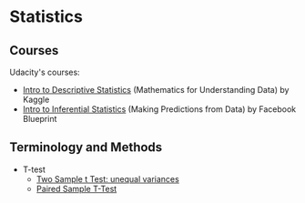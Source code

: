 # Statistics

## Courses

Udacity's courses:
  - [Intro to Descriptive Statistics](https://www.udacity.com/course/ud827) (Mathematics for Understanding Data) by Kaggle
  - [Intro to Inferential Statistics](https://www.udacity.com/course/ud201) (Making Predictions from Data) by Facebook Blueprint

## Terminology and Methods

- T-test
  - [Two Sample t Test: unequal variances](https://www.real-statistics.com/students-t-distribution/two-sample-t-test-uequal-variances/)
  - [Paired Sample T-Test](https://www.statisticssolutions.com/manova-analysis-paired-sample-t-test/?__cf_chl_jschl_tk__=7ce798a5221b0a7eb6119acd7006f1e2f0ea6e92-1614442595-0-Ace7FKLX7nRAMdKS3WD_p10PXYZDFsjL3E6A8v04mSXz_4kAm3WVSWTIzxDkNB_doIOT3tyjZtGm5xzCcO-3f_nOjrFHo-9tO_iOJdrmElBH3iIvume-oCCjIuCCzTs-NXNK1MWtdQll1vZh_GndYerOskzJFCl2uhb5qXFqLzFjPDJTZZ_HzAiEXWamrM2vf5vKYKryqJf7IMcFs9MJ1viq8NRpBQrsaLlKFRiawn8USDgFAMZ5pKdjPgPzIacGVMScGiVh8BlpYMt-2RqAPxTxI9YsQkIp-vsKfdaCuI99X_-gMb4BF98TS7kmqwNrnWsYKg1kqZYe1XNxTsZ67h_xds22jvzx9OOtTdE--gnT)
